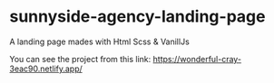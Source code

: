 # sunnyside-agency-landing-page
A landing page mades with Html Scss &amp; VanillJs

You can see the project from this link: https://wonderful-cray-3eac90.netlify.app/

